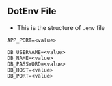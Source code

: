 ## DotEnv File

- This is the structure of `.env` file

```
APP_PORT=<value>

DB_USERNAME=<value>
DB_NAME=<value>
DB_PASSWORD=<value>
DB_HOST=<value>
DB_PORT=<value>
```
